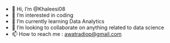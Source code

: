 - 👋 Hi, I’m @Khaleesi08
- 👀 I’m interested in coding
- 🌱 I’m currently learning Data Analytics
- 💞️ I’m looking to collaborate on anything related to data science
- 📫 How to reach me : awatradiop@gmail.com

<!---
Khaleesi08/Khaleesi08 is a ✨ special ✨ repository because its `README.md` (this file) appears on your GitHub profile.
You can click the Preview link to take a look at your changes.
--->
